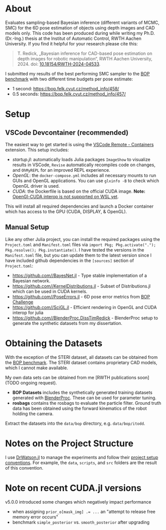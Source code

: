 # About
Evaluates sampling-based Bayesian inference (different variants of MCMC, SMC) for the 6D pose estimation of objects using depth images and CAD models only.
This code has been produced during while writing my Ph.D. (Dr.-Ing.) thesis at the Institut of Automatic Control, RWTH Aachen University.
If you find it helpful for your research please cite this:
> T. Redick, „Bayesian inference for CAD-based pose estimation on depth images for robotic manipulation“, RWTH Aachen University, 2024. doi: [10.18154/RWTH-2024-04533](https://doi.org/10.18154/RWTH-2024-04533).

I submitted my results of the best performing SMC sampler to the [BOP benchmark](https://bop.felk.cvut.cz/home/) with two different time budgets per pose estimate:
* 1 second: https://bop.felk.cvut.cz/method_info/458/
* 0.5 seconds: https://bop.felk.cvut.cz/method_info/457/

# Setup
## VSCode Devcontainer (recommended)
The easiest way to get started is using the [VSCode Remote - Containers](https://code.visualstudio.com/docs/remote/containers) extension.
This setup includes:
- *startup.jl*: automatically loads Julia packages `ImageShow` to visualize results in VSCode, `Revise` automatically recompiles code on changes, and `OhMyREPL` for an improved REPL experience.
- *OpenGL*: the `docker-compose.yml` includes all necessary mounts to run GUIs and OpenGL applications. You can use `glxinfo -B` to check which OpenGL driver is used.
- *CUDA*: the Dockerfile is based on the official CUDA image. **Note:** [OpenGl-CUDA interop is not supported on WSL yet](https://docs.nvidia.com/cuda/wsl-user-guide/index.html#features-not-yet-supported).

This will install all required dependencies and launch a Docker container which has access to the GPU (CUDA, DISPLAY, & OpenGL).


## Manual Setup
Like any other Julia project, you can install the required packages using the `Project.toml` and `Manifest.toml` files via `import Pkg; Pkg.activate("."); Pkg.resolve(); Pkg.instantiate()`.
I have tested the versions in the `Manifest.toml` file, but you can update them to the latest version since I have included  github dependencies in the `[sources]` section of `Project.toml`:
* https://github.com//BayesNet.jl - Type stable implementation of a Bayesian network.
* https://github.com//KernelDistributions.jl - Subset of Distributions.jl which can be used in CUDA kernels.
* https://github.com//PoseErrors.jl - 6D pose error metrics from [BOP Challenge](https://bop.felk.cvut.cz/home/)
* https://github.com//SciGL.jl - Efficient rendering in OpenGL and CUDA interop for julia
* https://github.com//BlenderProc.DissTimRedick - BlenderProc setup to generate the synthetic datasets from my dissertation. 

# Obtaining the Datasets
With the exception of the STERI dataset, all datasets can be obtained from the [BOP benchmark](https://bop.felk.cvut.cz/home/).
The STERI dataset contains proprietary CAD models, which I cannot make available.

My own data sets can be obtained from me [RWTH publications soon](TODO ongoing request).
- **BOP Datasets** includes the synthetically generated training datasets generated with [BlenderProc](https://github.com/DLR-RM/BlenderProc). These can be used for parameter tuning.
- **rosbags** contains the rosbags to evaluate the particle filter. Ground truth data has been obtained using the forward kinematics of the robot holding the camera.

Extract the datasets into the `data/bop` directory, e.g. `data/bop/itodd`.

# Notes on the Project Structure
I use [DrWatson.jl](https://juliadynamics.github.io/DrWatson.jl/stable/) to manage the experiments and follow their [project setup conventions](https://juliadynamics.github.io/DrWatson.jl/stable/project/).
For example, the `data`, `scripts`, and `src` folders are the result of this convention.

# Note on recent CUDA.jl versions
v5.0.0 introduced some changes which negatively impact performance
* when assigning `prior_o[mask_img] .= ...` an "attempt to release free memory error occurs"
* benchmark `simple_posterior` vs. `smooth_posterior` after upgrading

